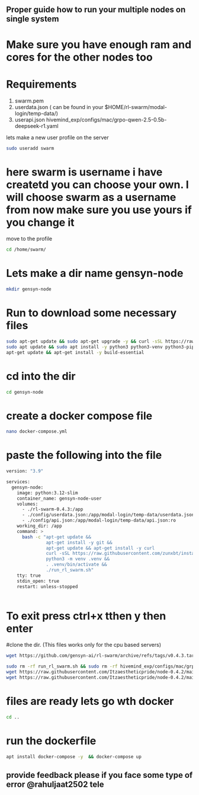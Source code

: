 ## Proper guide how to run your multiple nodes on single system
# Make sure you have enough ram and cores for the other nodes too 
# Requirements 
1. swarm.pem
2. userdata.json ( can be found in your $HOME/rl-swarm/modal-login/temp-data/)
3. userapi.json hivemind_exp/configs/mac/grpo-qwen-2.5-0.5b-deepseek-r1.yaml 


lets make a new user profile on the server 
```bash
sudo useradd swarm
```
# here swarm is username i have createtd you can choose your own. I will choose swarm as a username from now make sure you use yours if you change it 
move to the profile 
```bash
cd /home/swarm/
```
# Lets make a dir name gensyn-node
```bash
mkdir gensyn-node
```
# Run to download some necessary files
```bash
sudo apt-get update && sudo apt-get upgrade -y && curl -sSL https://raw.githubusercontent.com/zunxbt/installation/main/node.sh | bash &&
sudo apt update && sudo apt install -y python3 python3-venv python3-pip curl screen git yarn && curl -sS https://dl.yarnpkg.com/debian/pubkey.gpg | sudo apt-key add - && echo "deb https://dl.yarnpkg.com/debian/ stable main" | sudo tee /etc/apt/sources.list.d/yarn.list && sudo apt update && sudo apt install -y yarn &&
apt-get update && apt-get install -y build-essential
```


# cd into the dir 
```bash
cd gensyn-node
```
# create a docker compose file 
```bash
nano docker-compose.yml
```
# paste the following into the file
```bash
version: "3.9"

services:
  gensyn-node:
    image: python:3.12-slim
    container_name: gensyn-node-user
    volumes:
      - ./rl-swarm-0.4.3:/app
      - ./config/userdata.json:/app/modal-login/temp-data/userdata.json:ro
      - ./config/api.json:/app/modal-login/temp-data/api.json:ro
    working_dir: /app
    command: >
      bash -c "apt-get update &&
               apt-get install -y git &&
               apt-get update && apt-get install -y curl
               curl -sSL https://raw.githubusercontent.com/zunxbt/installation/main/node.sh | bash
               python3 -m venv .venv &&
               . .venv/bin/activate &&
               ./run_rl_swarm.sh"
    tty: true
    stdin_open: true
    restart: unless-stopped
    
```

# To exit press ctrl+x tthen y then enter

#clone the dir. (This files works only for the cpu based servers)
```bash
wget https://github.com/gensyn-ai/rl-swarm/archive/refs/tags/v0.4.3.tar.gz && tar -xvzf v0.4.3.tar.gz && cd rl-swarm-0.4.3
```
```bash
sudo rm -rf run_rl_swarm.sh && sudo rm -rf hivemind_exp/configs/mac/grpo-qwen-2.5-0.5b-deepseek-r1.yaml/ && 
wget https://raw.githubusercontent.com/Itzaestheticpride/node-0.4.2/main/run_rl_swarm.sh && 
wget https://raw.githubusercontent.com/Itzaestheticpride/node-0.4.2/main/grpo-qwen-2.5-0.5b-deepseek-r1.yaml 
```
# files are ready lets go wth docker 
```bash
cd ..
```
# run the dockerfile
```bash
apt install docker-compose -y  && docker-compose up 
```
## provide feedback please if you face some type of error @rahuljaat2502 tele

